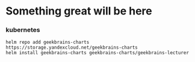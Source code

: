 # Something great will be here

### kubernetes
```
helm repo add geekbrains-charts https://storage.yandexcloud.net/geekbrains-charts
helm install geekbrains-charts geekbrains-charts/geekbrains-lecturer
```
